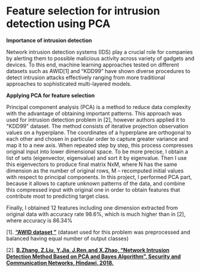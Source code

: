# Feature selection for intrusion detection using PCA
<p><b>Importance of intrusion detection</b></p> 
<p>Network intrusion detection systems (IDS) play a crucial role for companies by alerting them to possible
malicious activity across variety of gadgets and devices. To this end, machine learning approaches tested
on different datasets such as AWID[1] and “KDD99” have shown diverse procedures to detect
intrusion attacks effectively ranging from more traditional approaches to sophisticated multi-layered
models.</p>
<p><b>Applying PCA for feature selection</b></p> 
<p>Principal component analysis (PCA) is a method to reduce data complexity with the advantage of
obtaining important patterns. This approach was used for intrusion detection problem in [2], however
authors applied it to "KDD99" dataset.
The method consists of iterative projection observation values on a hyperplane. The coordinates of a
hyperplane are orthogonal to each other and chosen in particular order to capture greater variance and
map it to a new axis. When repeated step by step, this process compresses original input into lower
dimensional space. To be more precise, I obtain a list of sets (eigenvector, eigenvalue) and sort it by
eigenvalue. Then I use this eigenvectors to produce final matrix NxM, where N has the same dimension
as the number of original rows, M – recomputed initial values with respect to principal components.
In this project, I performed PCA part, because it allows to capture unknown patterns of the data, and
combine this compressed input with original one in order to obtain features that contribute most to predicting target class.</p>
<p>Finally, I obtained 12 features including one dimension extracted from original data with accuracy rate 98.6%, which is much higher than in [2], where accuracy is 86.34%</b>
<p>[1]. <a href="http://icsdweb.aegean.gr/awid/"><b>“AWID dataset ”</b></a> (dataset used for this problem was preprocessed and balanced having equal number of output classes)</b>
<p>[2]. <a href="https://www.researchgate.net/publication/328920124_Network_Intrusion_Detection_Method_Based_on_PCA_and_Bayes_Algorithm"><b>B.Zhang, Z.Liu, Y.Jia, J.Ren,and X.Zhao, “Network Intrusion Detection Method Based on PCA and
Bayes Algorithm”, Security and Communication Networks, Hindawi, 2018.</b></a></b>



